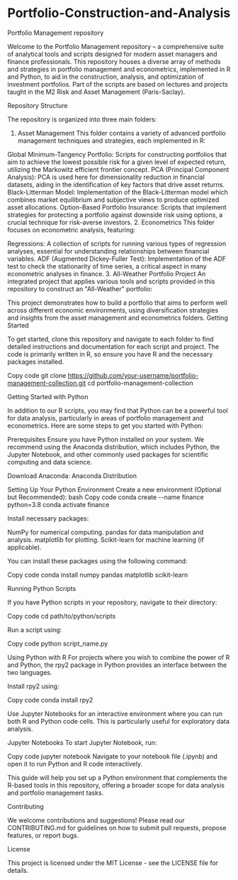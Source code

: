 # Portfolio-Construction-and-Analysis
Portfolio Management repository

Welcome to the Portfolio Management repository – a comprehensive suite of analytical tools and scripts designed for modern asset managers and finance professionals. This repository houses a diverse array of methods and strategies in portfolio management and econometrics, implemented in R and Python, to aid in the construction, analysis, and optimization of investment portfolios. Part of the scripts are based on lectures and projects taught in the M2 Risk and Asset Management (Paris-Saclay).

Repository Structure

The repository is organized into three main folders:

1. Asset Management
This folder contains a variety of advanced portfolio management techniques and strategies, each implemented in R:

Global Minimum-Tangency Portfolio: Scripts for constructing portfolios that aim to achieve the lowest possible risk for a given level of expected return, utilizing the Markowitz efficient frontier concept.
PCA (Principal Component Analysis): PCA is used here for dimensionality reduction in financial datasets, aiding in the identification of key factors that drive asset returns.
Black-Litterman Model: Implementation of the Black-Litterman model which combines market equilibrium and subjective views to produce optimized asset allocations.
Option-Based Portfolio Insurance: Scripts that implement strategies for protecting a portfolio against downside risk using options, a crucial technique for risk-averse investors.
2. Econometrics
This folder focuses on econometric analysis, featuring:

Regressions: A collection of scripts for running various types of regression analyses, essential for understanding relationships between financial variables.
ADF (Augmented Dickey-Fuller Test): Implementation of the ADF test to check the stationarity of time series, a critical aspect in many econometric analyses in finance.
3. All-Weather Portfolio Project
An integrated project that applies various tools and scripts provided in this repository to construct an "All-Weather" portfolio:

This project demonstrates how to build a portfolio that aims to perform well across different economic environments, using diversification strategies and insights from the asset management and econometrics folders.
Getting Started

To get started, clone this repository and navigate to each folder to find detailed instructions and documentation for each script and project. The code is primarily written in R, so ensure you have R and the necessary packages installed.

Copy code
git clone https://github.com/your-username/portfolio-management-collection.git
cd portfolio-management-collection

Getting Started with Python

In addition to our R scripts, you may find that Python can be a powerful tool for data analysis, particularly in areas of portfolio management and econometrics. Here are some steps to get you started with Python:

Prerequisites
Ensure you have Python installed on your system. We recommend using the Anaconda distribution, which includes Python, the Jupyter Notebook, and other commonly used packages for scientific computing and data science.

Download Anaconda: Anaconda Distribution

Setting Up Your Python Environment
Create a new environment (Optional but Recommended):
bash
Copy code
conda create --name finance python=3.8
conda activate finance

Install necessary packages:

NumPy for numerical computing.
pandas for data manipulation and analysis.
matplotlib for plotting.
Scikit-learn for machine learning (if applicable).

You can install these packages using the following command:

Copy code
conda install numpy pandas matplotlib scikit-learn

Running Python Scripts

If you have Python scripts in your repository, navigate to their directory:

Copy code
cd path/to/python/scripts

Run a script using:

Copy code
python script_name.py

Using Python with R
For projects where you wish to combine the power of R and Python, the rpy2 package in Python provides an interface between the two languages.

Install rpy2 using:

Copy code
conda install rpy2

Use Jupyter Notebooks for an interactive environment where you can run both R and Python code cells. This is particularly useful for exploratory data analysis.

Jupyter Notebooks
To start Jupyter Notebook, run:

Copy code
jupyter notebook
Navigate to your notebook file (.ipynb) and open it to run Python and R code interactively.

This guide will help you set up a Python environment that complements the R-based tools in this repository, offering a broader scope for data analysis and portfolio management tasks.

Contributing

We welcome contributions and suggestions! Please read our CONTRIBUTING.md for guidelines on how to submit pull requests, propose features, or report bugs.

License

This project is licensed under the MIT License - see the LICENSE file for details.

